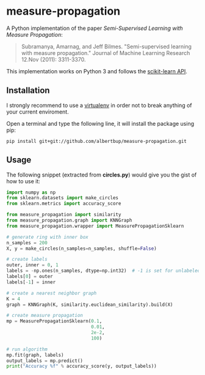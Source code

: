 # measure-propagation #

A Python implementation of the paper *Semi-Supervised Learning with Measure Propagation*:
> Subramanya, Amarnag, and Jeff Bilmes. "Semi-supervised learning with measure propagation." Journal of Machine Learning Research 12.Nov (2011): 3311-3370.

This implementation works on Python 3 and follows the [scikit-learn API](https://scikit-learn.org/stable/modules/classes.html).

## Installation
I strongly recommend to use a [virtualenv](https://virtualenv.pypa.io/en/stable/) in order not to break anything of your current enviroment.

Open a terminal and type the following line, it will install the package using pip:

    pip install git+git://github.com/albertbup/measure-propagation.git

## Usage
The following snippet (extracted from **circles.py**) would give you the gist of how to use it:
```python
import numpy as np
from sklearn.datasets import make_circles
from sklearn.metrics import accuracy_score

from measure_propagation import similarity
from measure_propagation.graph import KNNGraph
from measure_propagation.wrapper import MeasurePropagationSklearn

# generate ring with inner box
n_samples = 200
X, y = make_circles(n_samples=n_samples, shuffle=False)

# create labels
outer, inner = 0, 1
labels = -np.ones(n_samples, dtype=np.int32)  # -1 is set for unlabeled data points
labels[0] = outer
labels[-1] = inner

# create a nearest neighbor graph
K = 4
graph = KNNGraph(K, similarity.euclidean_similarity).build(X)

# create measure propagation
mp = MeasurePropagationSklearn(0.1,
                               0.01,
                               2e-2,
                               100)

# run algorithm
mp.fit(graph, labels)
output_labels = mp.predict()
print("Accuracy %f" % accuracy_score(y, output_labels))
```
